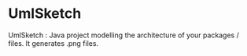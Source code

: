 UmlSketch
=========

UmlSketch : Java project modelling the architecture of your packages / files. It generates .png files.
